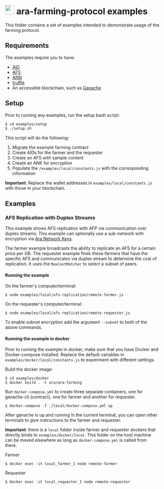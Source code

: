<img src="https://github.com/arablocks/ara-farming-protocol/blob/master/ara.png" width="30" height="30" /> ara-farming-protocol examples
========

This folder contains a set of examples intended to demonstrate usage of the farming protocol.

## Requirements

The examples require you to have:
- [AID](https://github.com/AraBlocks/ara-identity)
- [AFS](https://github.com/AraBlocks/ara-filesystem)
- [ANN](https://github.com/AraBlocks/ara-network)
- [truffle](https://truffleframework.com/)
- An accessible blockchain, such as [Ganache](https://truffleframework.com/ganache)

## Setup

 Prior to running any examples, run the setup bash script:

```sh
$ cd examples/setup
$ ./setup.sh
```

This script will do the following:
1. Migrate the example farming contract
2. Create AIDs for the farmer and the requester
3. Create an AFS with sample content
4. Create an ANK for encryption
4. Populate the `/examples/local/constants.js` with the corresponding information

**Important**: Replace the wallet addresses in `examples/local/constants.js` with those in your blockchain.

## Examples

### AFS Replication with Duplex Streams

This example shows AFS replication with AFP via communication over duplex streams. This example can optionally use a sub-network with encryption via [Ara Network Keys](https://github.com/AraBlocks/ara-network).

The farmer example broadcasts the ability to replicate an AFS for a certain price per GB. The requester example finds these farmers that have the specific AFS and communicates via duplex stream to determine the cost of replication. It uses the `MaxCostMatcher` to select a subset of peers.

#### Running the example

On the farmer's computer/terminal:
```
$ node examples/local/afs-replication/remote-farmer.js
```

On the requester's computer/terminal:
```
$ node examples/local/afs-replication/remote-requester.js
```

To enable subnet encryption add the argument `--subnet` to both of the above commands.

#### Running the example in docker

Prior to running the example in docker, make sure that you have Docker and Docker-compose installed. Replace the default variables in `examples/docker/local/constants.js` to experiment with different settings.

Build the docker image:
```
$ cd examples/docker
$ docker build . -t ara/ara-farming
```

Run `docker-compose.yml` to create three separate containers, one for ganache-cli (contract), one for farmer and another for requester.

```
$ docker-compose -f ./local/docker-compose.yml up
```

After ganache is up and running in the current terminal, you can open other terminals to give instructions to the farmer and requester.

**Important**: there is a `local` folder inside farmer and requester dockers that directly binds to `examples/docker/local`. This folder on the host machine can be moved elsewhere as long as `docker-compose.yml` is called from there.

Farmer
```
$ docker exec -it local_farmer_1 node remote-farmer
```

Requester
```
$ docker exec -it local_requester_1 node remote-requester
```
